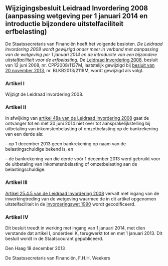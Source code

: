 <meta http-equiv='Content-Type' content='text/html; charset=utf-8' />

## Wijzigingsbesluit Leidraad Invordering 2008 (aanpassing wetgeving per 1 januari 2014 en introductie bijzondere uitstelfaciliteit erfbelasting)

De Staatssecretaris van Financiën heeft het volgende besloten.     *De Leidraad Invordering 2008 wordt gewijzigd onder meer in verband met aanpassing van de wetgeving per 1 januari 2014 en de introductie van een bijzondere uitstelfaciliteit voor de erfbelasting.*  De [Leidraad Invordering 2008](../../../../../../../../../../../beleidsregel/leidraad/invordering/2008/BWBR0024096/README.md), besluit van 12 juni 2008, nr. CPP2008/1137M, laatstelijk gewijzigd bij [besluit van 20 november 2013](../../../../../../../../../../../beleidsregel/wijzigingsbesluit/leidraad/invordering/2008/BWBR0034264/README.md), nr. BLKB2013/2119M, wordt gewijzigd als volgt.   
### Artikel  I  

Wijzigt de Leidraad Invordering 2008.  
### Artikel  II  

In afwijking van [artikel 48a van de Leidraad Invordering 2008](../../../../../../../../../../../beleidsregel/leidraad/invordering/2008/BWBR0024096/README.md) gaat de ontvanger tot en met 30 juni 2014 niet over tot aansprakelijkstelling bij uitbetaling van inkomstenbelasting of omzetbelasting op de bankrekening van een derde als: 

– op 1 december 2013 geen bankrekening op naam van de belastingschuldige bekend is, en  

– de bankrekening van die derde vóór 1 december 2013 werd gebruikt voor de uitbetaling van inkomstenbelasting of omzetbelasting aan de belastingschuldige.      
### Artikel  III  

[Artikel 25.4.5 van de Leidraad Invordering 2008](../../../../../../../../../../../beleidsregel/leidraad/invordering/2008/BWBR0024096/README.md) vervalt met ingang van de inwerkingtreding van de wetgeving waarmee de in dit artikel opgenomen uitstelfaciliteit in de [Invorderingswet 1990](../../../../../../../../../../../wet/invorderingswet/1990/BWBR0004770/README.md) wordt gecodificeerd.    
### Artikel  IV  

Dit besluit treedt in werking met ingang van 1 januari 2014, met dien verstande dat artikel I, onderdeel K, terugwerkt tot en met 1 januari 2013.      Dit besluit wordt in de Staatscourant gepubliceerd.   

Den Haag 
18 december 2013   

De 
Staatssecretaris van Financiën, 
F.H.H. Weekers     
